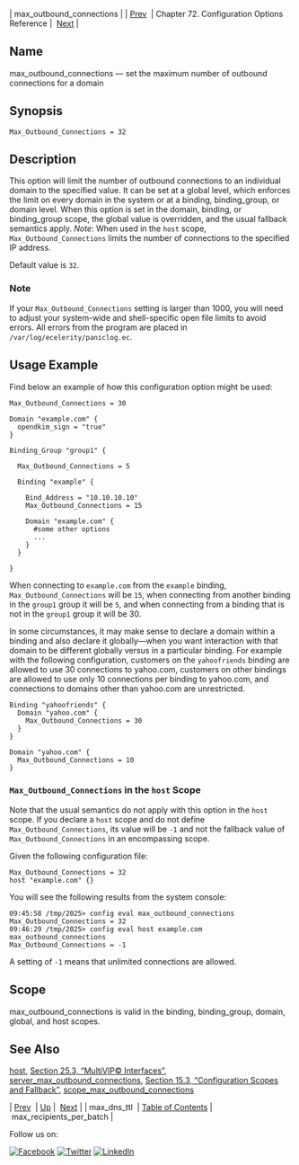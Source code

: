 | max_outbound_connections |
| [Prev](conf.ref.max_dns_ttl.php)  | Chapter 72. Configuration Options Reference |  [Next](conf.ref.max_recipients_per_batch.php) |

<a name="conf.ref.max_outbound_connections"></a>
## Name

max_outbound_connections — set the maximum number of outbound connections for a domain

## Synopsis

`Max_Outbound_Connections = 32`

<a name="idp25317984"></a>
## Description

This option will limit the number of outbound connections to an individual domain to the specified value. It can be set at a global level, which enforces the limit on every domain in the system or at a binding, binding_group, or domain level. When this option is set in the domain, binding, or binding_group scope, the global value is overridden, and the usual fallback semantics apply. *Note*: When used in the `host` scope, `Max_Outbound_Connections` limits the number of connections to the specified IP address.

Default value is `32`.

### Note

If your `Max_Outbound_Connections` setting is larger than 1000, you will need to adjust your system-wide and shell-specific open file limits to avoid errors. All errors from the program are placed in `/var/log/ecelerity/paniclog.ec`.

<a name="idp25324544"></a>
## Usage Example

Find below an example of how this configuration option might be used:

```
Max_Outbound_Connections = 30

Domain "example.com" {
  opendkim_sign = "true"
}

Binding_Group "group1" {

  Max_Outbound_Connections = 5

  Binding "example" {

    Bind_Address = "10.10.10.10"
    Max_Outbound_Connections = 15

    Domain "example.com" {
      #some other options
      ...
    }
  }

}
```

When connecting to `example.com` from the `example` binding, `Max_Outbound_Connections` will be `15`, when connecting from another binding in the `group1` group it will be `5`, and when connecting from a binding that is not in the `group1` group it will be 30.

In some circumstances, it may make sense to declare a domain within a binding and also declare it globally—when you want interaction with that domain to be different globally versus in a particular binding. For example with the following configuration, customers on the `yahoofriends` binding are allowed to use 30 connections to yahoo.com, customers on other bindings are allowed to use only 10 connections per binding to yahoo.com, and connections to domains other than yahoo.com are unrestricted.

```
Binding "yahoofriends" {
  Domain "yahoo.com" {
    Max_Outbound_Connections = 30
  }
}

Domain "yahoo.com" {
  Max_Outbound_Connections = 10
}
```
<a name="idp25333056"></a>
### `Max_Outbound_Connections` in the `host` Scope

Note that the usual semantics do not apply with this option in the `host` scope. If you declare a `host` scope and do not define `Max_Outbound_Connections`, its value will be `-1` and not the fallback value of `Max_Outbound_Connections` in an encompassing scope.

Given the following configuration file:

```
Max_Outbound_Connections = 32
host "example.com" {}
```

You will see the following results from the system console:

```
09:45:58 /tmp/2025> config eval max_outbound_connections
Max_Outbound_Connections = 32
09:46:29 /tmp/2025> config eval host example.com max_outbound_connections
Max_Outbound_Connections = -1
```

A setting of `-1` means that unlimited connections are allowed.

<a name="idp25340784"></a>
## Scope

max_outbound_connections is valid in the binding, binding_group, domain, global, and host scopes.

<a name="idp25342672"></a>
## See Also

[host](conf.ref.host.php "host"), [Section 25.3, “MultiVIP© Interfaces”](outbound_mail.multivip.interfaces.php "25.3. MultiVIP© Interfaces"), [server_max_outbound_connections](conf.ref.server_max_outbound_connections.php "server_max_outbound_connections"), [Section 15.3, “Configuration Scopes and Fallback”](ecelerity.conf.fallback.php "15.3. Configuration Scopes and Fallback"), [scope_max_outbound_connections](conf.ref.scope_max_outbound_connections.php "scope_max_outbound_connections")

| [Prev](conf.ref.max_dns_ttl.php)  | [Up](config.options.ref.php) |  [Next](conf.ref.max_recipients_per_batch.php) |
| max_dns_ttl  | [Table of Contents](index.php) |  max_recipients_per_batch |

Follow us on:

[![Facebook](https://support.messagesystems.com/images/icon-facebook.png)](http://www.facebook.com/messagesystems) [![Twitter](https://support.messagesystems.com/images/icon-twitter.png)](http://twitter.com/#!/MessageSystems) [![LinkedIn](https://support.messagesystems.com/images/icon-linkedin.png)](http://www.linkedin.com/company/message-systems)